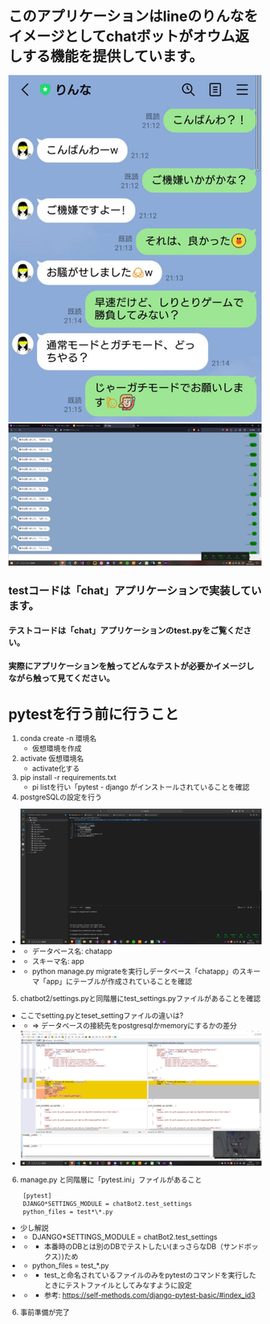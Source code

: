 # このアプリケーションはlineのりんなをイメージとしてchatボットがオウム返しする機能を提供しています。
![パクリ元](README_img/パクリ元アプリケーション.jpg)
![実際のアプリケーションイメージ](README_img/オウム返し.jpg)
## testコードは「chat」アプリケーションで実装しています。
### テストコードは「chat」アプリケーションのtest.pyをご覧ください。
### 実際にアプリケーションを触ってどんなテストが必要かイメージしながら触って見てください。

# pytestを行う前に行うこと
1. conda create -n 環境名
    * 仮想環境を作成
2. activate 仮想環境名
    * activate化する
3. pip install -r requirements.txt
    * pi listを行い「pytest - django がインストールされていることを確認
4. postgreSQLの設定を行う
* ![postgreSQLの設定](README_img/postgresql.PNG)
* * データベース名: chatapp
* * スキーマ名: app
* * python manage.py migrateを実行しデータベース「chatapp」のスキーマ「app」にテーブルが作成されていることを確認
5. chatbot2/settings.pyと同階層にtest_settings.pyファイルがあることを確認
* ここでsetting.pyとteset_settingファイルの違いは?
* * => データベースの接続先をpostgresqlかmemoryにするかの差分
* ![setting差分](README_img/setting差分.PNG)
6. manage.py と同階層に「pytest.ini」ファイルがあること
```
    [pytest]
    DJANGO*SETTINGS_MODULE = chatBot2.test_settings
    python_files = test*\*.py
```
* 少し解説
* * DJANGO\*SETTINGS_MODULE = chatBot2.test_settings
* * * 本番時のDBとは別のDBでテストしたい(まっさらなDB（サンドボックス）)ため
* * python_files = test_*.py
* * * test_と命名されているファイルのみをpytestのコマンドを実行したときにテストファイルとしてみなすように設定
* * * 参考: https://self-methods.com/django-pytest-basic/#index_id3
6. 事前準備が完了